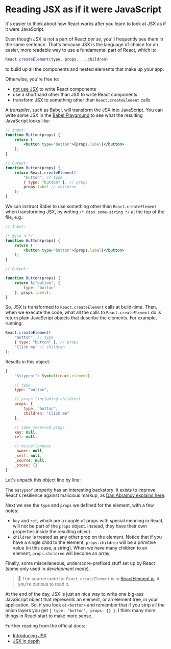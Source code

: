 # Reading JSX as if it were JavaScript

It's easier to think about how React works after you learn to look at JSX as if it were JavaScript.

Even though JSX is not a part of React _per se_, you'll frequently see them in the same sentence. That's because JSX is the language of choice for an easier, more readable way to use a fundamental part of React, which is:

```js
React.createElement(type, props, ...children)
```

to build up all the components and nested elements that make up your app.

Otherwise, you're free to:

* [not use JSX][react-without-jsx] to write React components
* use a shorthand other than JSX to write React components
* transform JSX to something other than `React.createElement` calls

A _transpiler_, such as [Babel](https://babeljs.io/), will transform the JSX into JavaScript. You can write some JSX in the [Babel Playground][babel-playground] to see what the resulting JavaScript looks like:

```jsx
// Input:
function Button(props) {
	return (
		<button type='button'>{props.label}</button>
	);
}

// Output:
function Button(props) {
	return React.createElement(
		"button", // type
		{ type: "button" }, // props
		props.label // children
	);
}
```

We can instruct Babel to use something other than `React.createElement` when transforming JSX, by writing `/* @jsx some-string */` at the top of the file, e.g.:

```jsx
// Input:

/* @jsx λ */
function Button(props) {
	return (
		<button type='button'>{props.label}</button>
	);
}

// Output:

function Button(props) {
	return λ("button", {
		type: "button"
	}, props.label);
}
```

So, JSX is transformed to `React.createElement` calls at build-time. Then, when we execute the code, what all the calls to `React.createElement` do is return plain JavaScript objects that describe the elements. For example, running:

```js
React.createElement(
	"button", // type
	{ type: "button" }, // props
	'Click me' // children
);
```

Results in this object:

```js
{
	"$$typeof": Symbol(react.element),

	// type
  	type: "button",

  	// props (including children)
	props: {
		type: "button",
		children: "Click me"
	},

	// some reserved props
	key: null,
	ref: null,

	// miscellaneous
	_owner: null,
	_self: null,
	_source: null,
	_store: {}
}
```

Let's unpack this object line by line:

The `$$typeof` property has an interesting backstory: it exists to improve React's resilience against malicious markup, as [Dan Abramov explains here](https://overreacted.io/why-do-react-elements-have-typeof-property/).

Next we see the `type` and `props` we defined for the element, with a few notes:

* `key` and `ref`, which are a couple of props with special meaning in React, will not be part of the `props` object. Instead, they have their own properties inside the resulting object.
* `children` is treated as any other prop on the element. Notice that if you have a single child to the element, `props.children` will be a primitive value (in this case, a string). When we have many children to an element, `props.children` will become an array.

Finally, some miscellaneous, underscore-prefixed stuff set up by React (some only used in _development mode_).

> 📖 The source code for `React.createElement` is in [ReactElement.js](https://github.com/facebook/react/blob/master/packages/react/src/ReactElement.js), if you're curious to read it.

At the end of the day, JSX is just an nice way to write one big-ass JavaScript object that represents an element, or an element tree, in your application. So, if you look at `<button>` and remember that if you strip all the onion layers you get `{ type: 'button', props: {} }`, I think many more things in React start to make more sense.

Further reading from the official docs:

* [Introducing JSX][introducing-jsx]
* [JSX in depth][jsx-in-depth]

[wtf-is-jsx]: https://jasonformat.com/wtf-is-jsx/
[introducing-jsx]: https://reactjs.org/docs/introducing-jsx.html
[jsx-in-depth]: https://reactjs.org/docs/jsx-in-depth.html
[react-without-jsx]: https://reactjs.org/docs/react-without-jsx.html
[babel-playground]: https://babeljs.io/repl/#?presets=react&code_lz=GYVwdgxgLglg9mABACwKYBt1wBQEpEDeAUIogE6pQhlIA8AJjAG4B8AEhlogO5xnr0AhLQD0jVgG4iAXyJA
